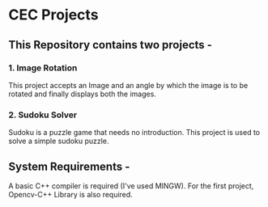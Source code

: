 # CEC Projects
## This Repository contains two projects -

### 1. Image Rotation
This project accepts an Image and an angle by which the image is to be rotated and finally displays both the images.

### 2. Sudoku Solver
Sudoku is a puzzle game that needs no introduction. This project is used to solve a simple sudoku puzzle.

## System Requirements -
A basic C++ compiler is required (I've used MINGW).
For the first project, Opencv-C++ Library is also required.
